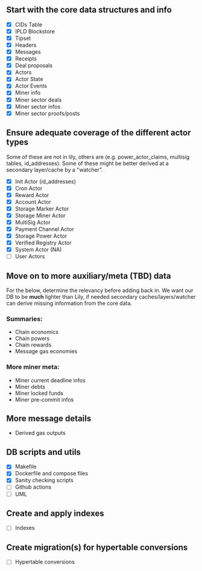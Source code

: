 ## Start with the core data structures and info
- [x] CIDs Table
- [x] IPLD Blockstore
- [x] Tipset
- [x] Headers
- [x] Messages
- [x] Receipts
- [x] Deal proposals
- [x] Actors
- [x] Actor State
- [x] Actor Events
- [x] Miner info
- [x] Miner sector deals
- [x] Miner sector infos
- [x] Miner sector proofs/posts

## Ensure adequate coverage of the different actor types
Some of these are not in lily, others are (e.g. power_actor_claims, multisig tables, id_addresses).
Some of these might be better derived at a secondary layer/cache by a "watcher".
- [x] Init Actor (id_addresses)
- [x] Cron Actor
- [x] Reward Actor
- [x] Account Actor
- [x] Storage Marker Actor
- [x] Storage Miner Actor
- [x] MultiSig Actor
- [x] Payment Channel Actor
- [x] Storage Power Actor
- [x] Verified Registry Actor
- [x] System Actor (NA)
- [ ] User Actors

## Move on to more auxiliary/meta (TBD) data
For the below, determine the relevancy before adding back in. We want our DB to be **much** lighter than Lily, if needed
secondary caches/layers/watcher can derive missing information from the core data.

### Summaries:
* Chain economics
* Chain powers
* Chain rewards
* Message gas economies

### More miner meta:
* Miner current deadline infos
* Miner debts
* Miner locked funds
* Miner pre-commit infos

## More message details
* Derived gas outputs

## DB scripts and utils
- [x] Makefile
- [x] Dockerfile and compose files
- [x] Sanity checking scripts
- [ ] Github actions
- [ ] UML

## Create and apply indexes
- [ ] Indexes

## Create migration(s) for hypertable conversions
- [ ] Hypertable conversions
